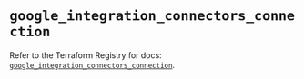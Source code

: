 # `google_integration_connectors_connection`

Refer to the Terraform Registry for docs: [`google_integration_connectors_connection`](https://registry.terraform.io/providers/hashicorp/google-beta/6.26.0/docs/resources/google_integration_connectors_connection).
